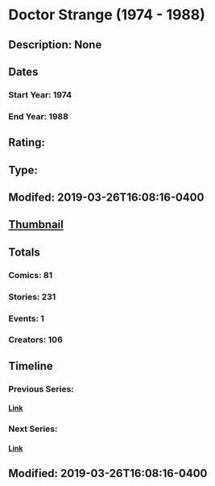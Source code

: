 # Doctor Strange (1974 - 1988)
## Description: None
## Dates
### Start Year: 1974
### End Year: 1988
## Rating: 
## Type: 
## Modifed: 2019-03-26T16:08:16-0400
## [Thumbnail](http://i.annihil.us/u/prod/marvel/i/mg/f/80/5c9a862b7aecc.jpg)
## Totals
### Comics: 81
### Stories: 231
### Events: 1
### Creators: 106
## Timeline
### Previous Series: 
#### [Link]()
### Next Series: 
#### [Link]()
## Modified: 2019-03-26T16:08:16-0400